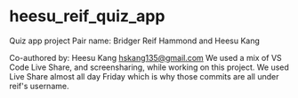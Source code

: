 # heesu_reif_quiz_app
Quiz app project
Pair name: Bridger Reif Hammond and Heesu Kang

Co-authored by: Heesu Kang <hskang135@gmail.com>
We used a mix of VS Code Live Share, and screensharing, while working on this project. We used Live Share almost all day Friday which is why those commits are all under reif's username.
